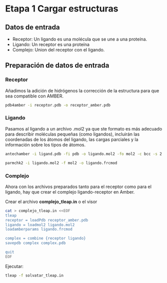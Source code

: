 # Etapa 1 Cargar estructuras

##  Datos de entrada
  - Receptor: Un ligando es una molécula que se une a una proteína.
  - Ligando: Un receptor es una proteína 
  - Complejo: Union del receptor con el ligando.

##  Preparación de datos de entrada

### Receptor
Añadimos la adición de hidrógenos  la corrección de la estructura para que sea compatible con AMBER.
```bash
pdb4amber -i receptor.pdb -o receptor_amber.pdb 
```

### Ligando
Pasamos al ligando a un archivo .mol2 ya que ste formato es más adecuado para describir moléculas pequeñas (como ligandos), incluirán las coordenadas de los átomos del ligando, las cargas parciales y la información sobre los tipos de átomos.

```bash
antechamber -i ligand.pdb -fi pdb -o ligando.mol2 -fo mol2 -c bcc -s 2
```

```bash
parmchk2 -i ligando.mol2 -f mol2 -o ligando.frcmod
```

### Complejo
Ahora con los archivos preparados tanto para el receptor como para el ligando, hay que crear el complejo ligando-receptor en Amber.

Crear el archivo **complejo_tleap.in** o el visor 
```bash
cat > complejo_tleap.in <<EOF
tleap
receptor = loadPdb receptor_amber.pdb
ligando = loadmol2 ligando.mol2
loadamberparams ligando.frcmod

complex = combine {receptor ligando}
savepdb complex complex.pdb

quit
EOF
```

Ejecutar:
```bash
tleap -f solvatar_tleap.in
```
